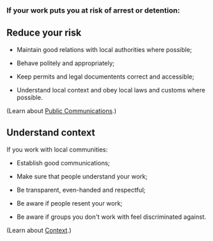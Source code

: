 [Title]: # (Prevention)
[Order]: # (0)

### If your work puts you at risk of arrest or detention:  

## Reduce your risk

*   Maintain good relations with local authorities where possible;

*   Behave politely and appropriately;

*   Keep permits and legal documentents correct and accessible;

*   Understand local context and obey local laws and customs where possible.

(Learn about [Public Communications](umbrella://lesson/public-communications).) 

## Understand context

If you work with local communities: 

*	Establish good communications;

*	Make sure that people understand your work;  

*	Be transparent, even-handed and respectful;

*	Be aware if people resent your work;

*	Be aware if groups you don't work with feel discriminated against. 

(Learn about [Context](umbrella://lesson/security-planning/beginner/context).)
